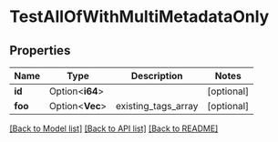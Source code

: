# TestAllOfWithMultiMetadataOnly

## Properties

Name | Type | Description | Notes
------------ | ------------- | ------------- | -------------
**id** | Option<**i64**> |  | [optional]
**foo** | Option<**Vec<String>**> | existing_tags_array | [optional]

[[Back to Model list]](../README.md#documentation-for-models) [[Back to API list]](../README.md#documentation-for-api-endpoints) [[Back to README]](../README.md)


